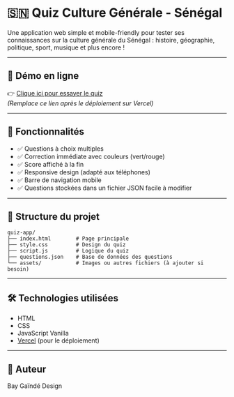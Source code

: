 # 🇸🇳 Quiz Culture Générale - Sénégal

Une application web simple et mobile-friendly pour tester ses connaissances sur la culture générale du Sénégal : histoire, géographie, politique, sport, musique et plus encore !

---

## 🚀 Démo en ligne

👉 [Clique ici pour essayer le quiz](https://quiz-senegal.vercel.app)  
*(Remplace ce lien après le déploiement sur Vercel)*

---

## 🧠 Fonctionnalités

- ✅ Questions à choix multiples
- ✅ Correction immédiate avec couleurs (vert/rouge)
- ✅ Score affiché à la fin
- ✅ Responsive design (adapté aux téléphones)
- ✅ Barre de navigation mobile
- ✅ Questions stockées dans un fichier JSON facile à modifier

---

## 📂 Structure du projet

```
quiz-app/
├── index.html        # Page principale
├── style.css         # Design du quiz
├── script.js         # Logique du quiz
├── questions.json    # Base de données des questions
└── assets/           # Images ou autres fichiers (à ajouter si besoin)
```

---

## 🛠️ Technologies utilisées

- HTML
- CSS
- JavaScript Vanilla
- [Vercel](https://vercel.com) (pour le déploiement)

---

## 👤 Auteur

Bay Gaïndé Design